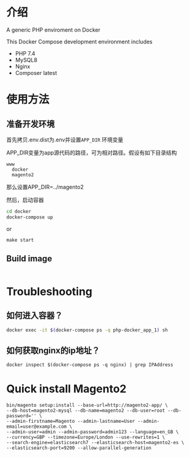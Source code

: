 # 介绍

A generic PHP enviroment on Docker

This Docker Compose development environment includes

* PHP 7.4
* MySQL8
* Nginx
* Composer latest

# 使用方法

## 准备开发环境

首先拷贝.env.dist为.env并设置`APP_DIR` 环境变量

APP_DIR变量为app源代码的路径，可为相对路径。假设有如下目录结构
```
www
  docker
  magento2
```
那么设置APP_DIR=../magento2

然后，启动容器
```bash
cd docker
docker-compose up
```
or 
```
make start
```

## Build image
```

```
# Troubleshooting

## 如何进入容器？

```bash
docker exec -it $(docker-compose ps -q php-docker_app_1) sh
```

## 如何获取nginx的ip地址？

```
docker inspect $(docker-compose ps -q nginx) | grep IPAddress
```

# Quick install Magento2

```
bin/magento setup:install --base-url=http://magento2-app/ \
--db-host=magento2-mysql --db-name=magento2 --db-user=root --db-password='' \
--admin-firstname=Magento --admin-lastname=User --admin-email=user@example.com \
--admin-user=admin --admin-password=admin123 --language=en_GB \
--currency=GBP --timezone=Europe/London --use-rewrites=1 \
--search-engine=elasticsearch7 --elasticsearch-host=magento2-es \
--elasticsearch-port=9200 --allow-parallel-generation
```